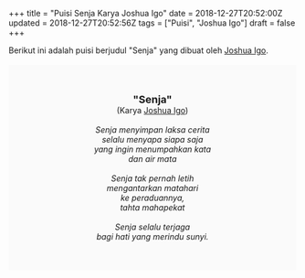 +++
title = "Puisi Senja Karya Joshua Igo"
date = 2018-12-27T20:52:00Z
updated = 2018-12-27T20:52:56Z
tags = ["Puisi", "Joshua Igo"]
draft = false
+++

<div dir="ltr" style="text-align: left;" trbidi="on"><div style="text-align: justify;">Berikut ini adalah puisi berjudul "Senja" yang dibuat oleh <a href="https://id.wikipedia.org/wiki/Joshua_Igho" target="_blank">Joshua Igo</a>. </div><br /><div style="background: #FAFAFA; font-size: 14px; height: auto; margin: 0 auto; padding: 50px; text-align: center; width: auto;"><span style="font-size: 18px;"><b>"Senja"</b></span><br />(Karya <a href="https://www.sekata.web.id/tags/joshua-igho" target="_blank">Joshua Igo</a>) <br /><br /><i>Senja menyimpan laksa cerita</i><br /><i>selalu menyapa siapa saja</i><br /><i>yang ingin menumpahkan kata</i><br /><i>dan air mata</i><br /><br /><i>Senja tak pernah letih</i><br /><i>mengantarkan matahari</i><br /><i>ke peraduannya,</i><br /><i>tahta mahapekat</i><br /><br /><i>Senja selalu terjaga</i><br /><i>bagi hati yang merindu sunyi.</i><br /></div></div>
